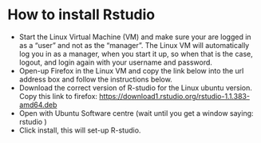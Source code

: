 # How to install Rstudio
* Start the Linux Virtual Machine (VM) and make sure your are logged in as a “user” and not as the “manager”. The Linux VM will automatically log you in as a manager, when you start it up, so when that is the case, logout, and login again with your username and password.
* Open-up Firefox in the Linux VM and copy the link below into the url address box and follow the instructions below.
* Download the correct version of R-studio for the Linux ubuntu version. Copy this link to firefox: https://download1.rstudio.org/rstudio-1.1.383-amd64.deb
* Open with Ubuntu Software centre (wait until you get a window saying: rstudio )
* Click install, this will set-up R-studio.

